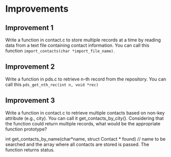 # Improvements

## Improvement 1
Write a function in contact.c to store multiple records at a time by reading data from a text file containing contact information. You can call this function ```import_contacts(char *import_file_name)```.

## Improvement 2
Write a function in pds.c to retrieve n-th record from the repository. You can call this ```pds_get_nth_rec(int n, void *rec)```

## Improvement 3
Write a function in contact.c to retrieve multiple contacts based on non-key attribute (e.g., city). You can call it get_contacts_by_city(). Considering that the function could return multiple records, what would be the appropriate function prototype?

int get_contacts_by_name(char*name, struct Contact * found)
// name to be searched and the array where all contacts are stored is passed. The function returns status.